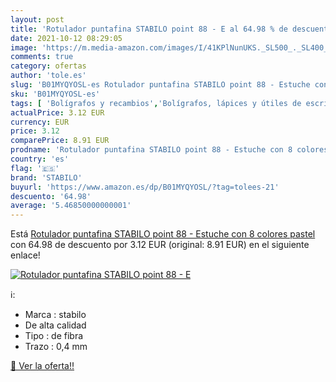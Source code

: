 ```yaml
---
layout: post
title: 'Rotulador puntafina STABILO point 88 - E al 64.98 % de descuento'
date: 2021-10-12 08:29:05
image: 'https://m.media-amazon.com/images/I/41KPlNunUKS._SL500_._SL400_.jpg'
comments: true
category: ofertas
author: 'tole.es'
slug: 'B01MYQYOSL-es Rotulador puntafina STABILO point 88 - Estuche con 8...'
sku: 'B01MYQYOSL-es'
tags: [ 'Bolígrafos y recambios','Bolígrafos, lápices y útiles de escritura','Oficina y papelería','Rotuladores de punta fina','rotulador','stabilo', ]
actualPrice: 3.12 EUR
currency: EUR
price: 3.12
comparePrice: 8.91 EUR
prodname: 'Rotulador puntafina STABILO point 88 - Estuche con 8 colores pastel'
country: 'es'
flag: '🇪🇸'
brand: 'STABILO'
buyurl: 'https://www.amazon.es/dp/B01MYQYOSL/?tag=tolees-21'
descuento: '64.98'
average: '5.46850000000001'
---
```


Está [Rotulador puntafina STABILO point 88 - Estuche con 8 colores pastel](https://www.amazon.es/dp/B01MYQYOSL/?tag=tolees-21) con 64.98 de descuento por 3.12 EUR (original: 8.91 EUR) en el siguiente enlace!

[![Rotulador puntafina STABILO point 88 - E](https://m.media-amazon.com/images/I/41KPlNunUKS._SL500_._SL400_.jpg)](https://www.amazon.es/dp/B01MYQYOSL/?tag=tolees-21)

ℹ️:

- Marca : stabilo
- De alta calidad
- Tipo : de fibra
- Trazo : 0,4 mm

[🛒 Ver la oferta!!](https://www.amazon.es/dp/B01MYQYOSL/?tag=tolees-21)
